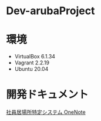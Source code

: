 # Dev-arubaProject


# 環境
- VirtualBox     6.1.34
- Vagrant 2.2.19
- Ubuntu 20.04


# 開発ドキュメント
[社員居場所特定システム OneNote](https://secureincvlsc-my.sharepoint.com/:o:/g/personal/akihiro_ikuta_secureinc_co_jp/EtqBs0u6KhhFljAdYfiJ7VABxwDT1xNdWWCQiWzr7hdmcQ?e=fG71tg)
